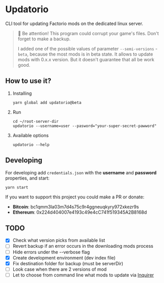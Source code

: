 # Updatorio

CLI tool for updating Factorio mods on the dedicated linux server.

> 📒 Be attention! This program could corrupt your game's files. Don't forget to make a backup.
> 
> I added one of the possible values of parameter `--semi-versions` - `beta`, because the most mods is in beta state. It allows to update mods with 0.x.x version. But it doesn't guarantee that all be work good.

## How to use it?

1. Installing
    ```
    yarn global add updatorio@beta
    ```
1. Run
    ```
    cd ~/root-server-dir
    updatorio --username=user --pasword="your-super-secret-pawword"
    ```
1. Available options
    ```
    updatorio --help
    ```

## Developing

For developing add `credentials.json` with the **username** and **password** properties, and start:
```
yarn start
```

If you want to support this project you could make a PR or donate:
- **Bitcoin**: bc1qmm3la03m7d4s75c9r4ggneuqkyry972xkezr9s
- **Ethereum**: 0x224d404007e4193c49e4cC741f519345A2B8168d


## TODO
- [x] Check what version picks from available list
- [ ] Revert backup if an error occurs in the downloading mods process
- [ ] Hide errors under the --verbose flag
- [x] Create development environment (dev index file)
- [x] Fix destination folder for backup (must be serverDir)
- [ ] Look case when there are 2 versions of mod
- [ ] Let to choose from command line what mods to update via [Inquirer](https://github.com/SBoudrias/Inquirer.js)
